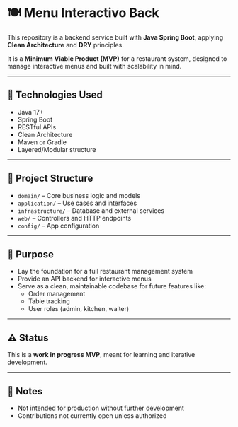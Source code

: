 # 🍽️ Menu Interactivo Back

This repository is a backend service built with **Java Spring Boot**, applying **Clean Architecture** and **DRY** principles.

It is a **Minimum Viable Product (MVP)** for a restaurant system, designed to manage interactive menus and built with scalability in mind.

---

## 🚀 Technologies Used

- Java 17+
- Spring Boot
- RESTful APIs
- Clean Architecture
- Maven or Gradle
- Layered/Modular structure

---

## 📁 Project Structure

- `domain/` – Core business logic and models  
- `application/` – Use cases and interfaces  
- `infrastructure/` – Database and external services  
- `web/` – Controllers and HTTP endpoints  
- `config/` – App configuration  

---

## 🎯 Purpose

- Lay the foundation for a full restaurant management system  
- Provide an API backend for interactive menus  
- Serve as a clean, maintainable codebase for future features like:
  - Order management  
  - Table tracking  
  - User roles (admin, kitchen, waiter)

---

## ⚠️ Status

This is a **work in progress MVP**, meant for learning and iterative development.

---

## 📌 Notes

- Not intended for production without further development
- Contributions not currently open unless authorized
